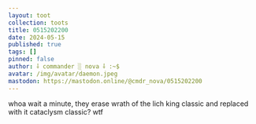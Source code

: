 ```yaml
---
layout: toot
collection: toots
title: 0515202200
date: 2024-05-15
published: true
tags: []
pinned: false
author: ⸸ commander ░ nova ⸸ :~$
avatar: /img/avatar/daemon.jpeg
mastodon: https://mastodon.online/@cmdr_nova/0515202200
---
```


whoa wait a minute, they erase wrath of the lich king classic and replaced with it cataclysm classic? wtf
